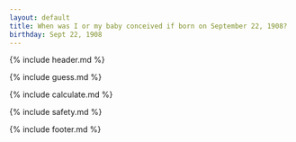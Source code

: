 ```yaml
---
layout: default
title: When was I or my baby conceived if born on September 22, 1908?
birthday: Sept 22, 1908
---
```


{% include header.md %}

{% include guess.md %}

{% include calculate.md %}

{% include safety.md %}

{% include footer.md %}



